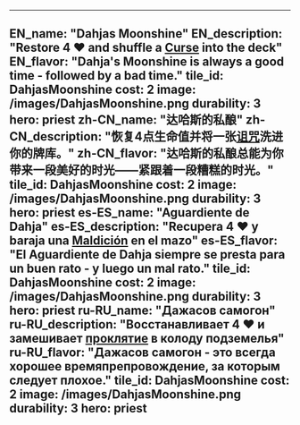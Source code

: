 ---

EN_name: "Dahjas Moonshine"
EN_description: "Restore 4 ❤️ and shuffle a <u>Curse</u> into the deck"
EN_flavor: "Dahja's Moonshine is always a good time - followed by a bad time."
tile_id: DahjasMoonshine
cost: 2
image: /images/DahjasMoonshine.png
durability: 3
hero: priest
zh-CN_name: "达哈斯的私酿"
zh-CN_description: "恢复4点生命值并将一张<u>诅咒</u>洗进你的牌库。"
zh-CN_flavor: "达哈斯的私酿总能为你带来一段美好的时光——紧跟着一段糟糕的时光。"
tile_id: DahjasMoonshine
cost: 2
image: /images/DahjasMoonshine.png
durability: 3
hero: priest
es-ES_name: "Aguardiente de Dahja"
es-ES_description: "Recupera 4 ❤️ y baraja una <u>Maldición</u> en el mazo"
es-ES_flavor: "El Aguardiente de Dahja siempre se presta para un buen rato - y luego un mal rato."
tile_id: DahjasMoonshine
cost: 2
image: /images/DahjasMoonshine.png
durability: 3
hero: priest
ru-RU_name: "Дажасов самогон"
ru-RU_description: "Восстанавливает 4 ❤️ и замешивает <u>проклятие</u> в колоду подземелья"
ru-RU_flavor: "Дажасов самогон - это всегда хорошее времяпрепровождение, за которым следует плохое."
tile_id: DahjasMoonshine
cost: 2
image: /images/DahjasMoonshine.png
durability: 3
hero: priest
---